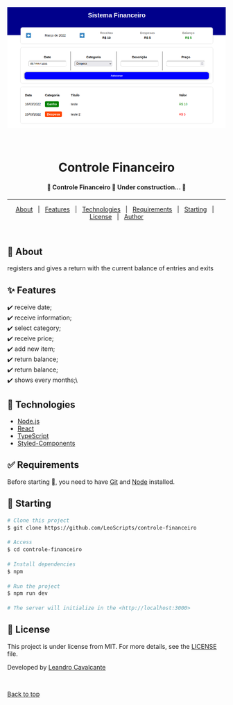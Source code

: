 <div align="center" id="top">
  <img src="./preview/preview.png" alt="Controle Financeiro" />

  &#xa0;

  <!-- <a href="https://controlefinanceiro.netlify.app">Demo</a> -->
</div>

<h1 align="center">Controle Financeiro</h1>

 <h4 align="center">
	🚧  Controle Financeiro 🚀 Under construction...  🚧
</h4>

<hr>

<p align="center">
  <a href="#dart-about">About</a> &#xa0; | &#xa0;
  <a href="#sparkles-features">Features</a> &#xa0; | &#xa0;
  <a href="#rocket-technologies">Technologies</a> &#xa0; | &#xa0;
  <a href="#white_check_mark-requirements">Requirements</a> &#xa0; | &#xa0;
  <a href="#checkered_flag-starting">Starting</a> &#xa0; | &#xa0;
  <a href="#memo-license">License</a> &#xa0; | &#xa0;
  <a href="https://github.com/LeoScripts" target="_blank">Author</a>
</p>

<br>

## :dart: About ##

registers and gives a return with the current balance of entries and exits

## :sparkles: Features ##

:heavy_check_mark:  receive date;\
:heavy_check_mark: receive information;\
:heavy_check_mark: select category;\
:heavy_check_mark: receive price;\
:heavy_check_mark: add new item;\
:heavy_check_mark: return balance;\
:heavy_check_mark: return balance;\
:heavy_check_mark: shows every months;\


## :rocket: Technologies ##


- [Node.js](https://nodejs.org/en/)
- [React](https://pt-br.reactjs.org/)
- [TypeScript](https://www.typescriptlang.org/)
- [Styled-Components](https://styled-components.com/)

## :white_check_mark: Requirements ##

Before starting :checkered_flag:, you need to have [Git](https://git-scm.com) and [Node](https://nodejs.org/en/) installed.

## :checkered_flag: Starting ##

```bash
# Clone this project
$ git clone https://github.com/LeoScripts/controle-financeiro

# Access
$ cd controle-financeiro

# Install dependencies
$ npm

# Run the project
$ npm run dev

# The server will initialize in the <http://localhost:3000>
```

## :memo: License ##

This project is under license from MIT. For more details, see the [LICENSE](LICENSE.md) file.


Developed by <a href="https://github.com/LeoScripts}" target="_blank">Leandro Cavalcante</a>

&#xa0;

<a href="#top">Back to top</a>

